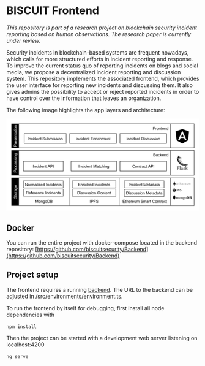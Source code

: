 # BISCUIT Frontend

*This repository is part of a research project on blockchain security incident reporting based on human observations. The research paper is currently under review.*

Security incidents in blockchain-based systems are frequent nowadays, which calls for more structured efforts in incident reporting and response. To improve the current status quo of reporting incidents on blogs and social media, we propose a decentralized incident reporting and discussion system.
This repository implements the associated frontend, which provides the user interface for reporting new incidents and discussing them. It also gives admins the possibility to accept or reject reported incidents in order to have control over the information that leaves an organization.

The following image highlights the app layers and architecture:

![Architecture of the **BISCUIT** prototype](./images/app_architecture.png "App architecture of BISCUIT")

## Docker
You can run the entire project with docker-compose located in the backend repository: [https://github.com/biscuitsecurity/Backend](https://github.com/biscuitsecurity/Backend)

## Project setup


The frontend requires a running [backend](https://github.com/biscuitsecurity/Backend). The URL to the backend can be adjusted in /src/environments/environment.ts.

To run the frontend by itself for debugging, first install all node dependencies with
```
npm install
```

Then the project can be started with a development web server listening on localhost:4200
```
ng serve
```

